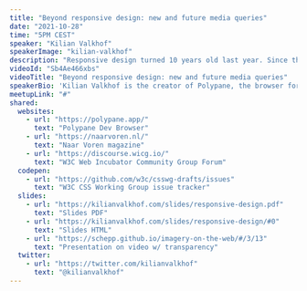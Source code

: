 ```yaml
---
title: "Beyond responsive design: new and future media queries"
date: "2021-10-28"
time: "5PM CEST"
speaker: "Kilian Valkhof"
speakerImage: "kilian-valkhof"
description: "Responsive design turned 10 years old last year. Since then browser capabilities have changed a lot, and they're set to change even more. We'll explore new and upcoming media queries that will let website authors make websites that respond not just to screen sizes, but to many different user preferences and situations. Learn how to implement these in forward compatible ways with practical tips and examples."
videoId: "Sb4Ae466xbs"
videoTitle: "Beyond responsive design: new and future media queries"
speakerBio: 'Kilian Valkhof is the creator of Polypane, the browser for building websites. He wrote his first article on mobile web design all the way back in 2008 (with an exciting look ahead at "media features"!) and has not stopped thinking about responsive websites since. Kilian is a solo developer building his and hopefully your dream browser, he writes about the web on kilianvalkhof.com and anywhere else he is allowed to, and is an active open source contributor.'
meetupLink: "#"
shared:
  websites:
    - url: "https://polypane.app/"
      text: "Polypane Dev Browser"
    - url: "https://naarvoren.nl/"
      text: "Naar Voren magazine"
    - url: "https://discourse.wicg.io/"
      text: "W3C Web Incubator Community Group Forum"
  codepen:
    - url: "https://github.com/w3c/csswg-drafts/issues"
      text: "W3C CSS Working Group issue tracker"
  slides:
    - url: "https://kilianvalkhof.com/slides/responsive-design.pdf"
      text: "Slides PDF"
    - url: "https://kilianvalkhof.com/slides/responsive-design/#0"
      text: "Slides HTML"
    - url: "https://schepp.github.io/imagery-on-the-web/#/3/13"
      text: "Presentation on video w/ transparency"
  twitter:
    - url: "https://twitter.com/kilianvalkhof"
      text: "@kilianvalkhof"
---
```


